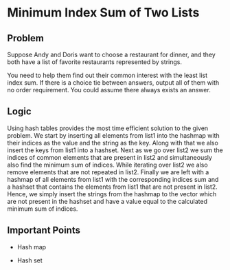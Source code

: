 # Minimum Index Sum of Two Lists

## Problem

Suppose Andy and Doris want to choose a restaurant for dinner, and they both have a list of favorite restaurants represented by strings.

You need to help them find out their common interest with the least list index sum. If there is a choice tie between answers, output all of them with no order requirement. You could assume there always exists an answer.

## Logic

Using hash tables provides the most time efficient solution to the given problem. We start by inserting all elements from list1 into the hashmap with their indices as the value and the string as the key. Along with that we also insert the keys from list1 into a hashset. Next as we go over list2 we sum the indices of common elements that are present in list2 and simultaneously also find the minimum sum of indices. While iterating over list2 we also remove elements that are not repeated in list2. Finally we are left with a hashmap of all elements from list1 with the corresponding indices sum and a hashset that contains the elements from list1 that are not present in list2. Hence, we simply insert the strings from the hashmap to the vector which are not present in the hashset and have a value equal to the calculated minimum sum of indices.

## Important Points

- Hash map

- Hash set
